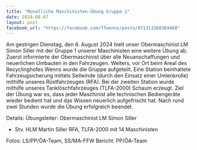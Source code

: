 ```yaml
---
title: "Monatliche Maschinisten-Übung Gruppe 1"
date: 2024-08-07
layout: post
facebook_url: "https://facebook.com/ffwenns/posts/871313268364460"
---
```


Am gestrigen Dienstag, den 6. August 2024 hielt unser Obermaschinist LM Simon Siller mit der Gruppe 1 unserer Maschinisten eine weitere Übung ab. Zuerst informierte der Obermaschinist über alle Neuanschaffungen und neuerlichen Umbauten in den Fahrzeugen. Weiters, vor Ort beim Areal des Recyclinghofes Wenns wurde die Gruppe aufgeteilt. Eine Station beinhaltete Fahrzeugsicherung mittels Seilwinde (durch den Einsatz einer Umlenkrolle) mithilfe unseres Rüstfahrzeuges (RFA). Bei der zweiten Station wurde mithilfe unseres Tanklöschfahrzeuges (TLFA-2000) Schaum erzeugt. Ziel der Übung war es, dass jeder Maschinist alle technischen Bediengeräte wieder bedient hat und das Wissen neuerlich aufgefrischt hat. Nach rund zwei Stunden wurde die Übung erfolgreich beendet. 

Details:
Übungsleiter: Obermaschinist LM Simon Siller 
+ Stv. HLM Martin Siller
RFA, TLFA-2000 mit 14 Maschinisten 

Fotos: LS/PP/ÖA-Team, SS/MA-FFW 
Bericht: PP/ÖA-Team